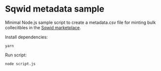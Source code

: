 # Sqwid metadata sample

Minimal Node.js sample script to create a metadata.csv file for minting bulk collecitbles in the [Sqwid marketplace](https://sqwid.app/).

Install dependencies:

```
yarn
```

Run script:

```
node script.js
```
